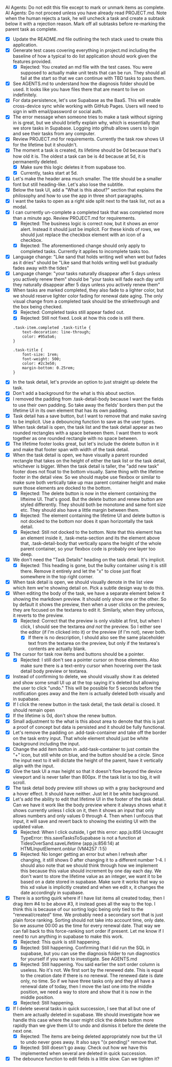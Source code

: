AI Agents: Do not edit this file except to mark or unmark items as complete.
AI Agents: Do not proceed unless you have already read PROJECT.md.
Note when the human rejects a task, he will uncheck a task and create a subtask below it with a rejection reason. Mark off all subtasks before re-marking the parent task as complete.

- [x] Update the README.md file outlining the tech stack used to create this application.
- [x] Generate test cases covering everything in project.md including the baseline of how a typical to do list application should work given the features provided.
    - [x] Rejected: You created an md file with the test cases. You were supposed to actually make unit tests that can be run. They should all fail at the start so that we can continue with TBD tasks to pass them.
- [x] See AGENTS.md to understand how the diagnosis folder should be used. It looks like you have files there that are meant to live on indefinitely.
- [x] For data persistence, let's use Supabase as the BaaS. This will enable cross-device sync while working with GitHub Pages. Users will need to sign in with email/password or social auth.
- [x] The error message when someone tries to make a task without signing in is great, but we should briefly explain why, which is essentially that we store tasks in Supabase. Logging into github allows users to login and see their tasks from any computer.
- [x] Review PROJECT.md for requirements. Currently the task row shows UI for the lifetime but it shouldn't.
- [x] The moment a task is created, its lifetime should be 0d because that's how old it is. The oldest a task can be is 4d because at 5d, it is permanently deleted.
    - [x] Make sure this logic deletes it from supabase too.
    - [x] Currently, tasks start at 5d.
- [x] Let's make the header area much smaller. The title should be a smaller font but still heading-like. Let's also lose the subtitle.
- [x] Below the task UI, add a "What is this about?" section that explains the philosophy and how to use the app in three short paragraphs.
- [x] I want the tasks to open as a right side split next to the task list, not as a modal.
- [x] I can currently un-complete a completed task that was completed more than a minute ago. Review PROJECT.md for requirements.
    - [x] Rejected: The business logic is correct now, but it shows an error alert. Instead it should just be implicit. For these kinds of rows, we should just replace the checkbox element with an icon of a checkbox.
    - [x] Rejected: The aforementioned change should only apply to completed tasks. Currently it applies to incomplete tasks too.
- [x] Language change: "Like sand that holds writing well when wet but fades as it dries" should be "Like sand that holds writing well but gradually fades away with the tides"
- [x] Language change: "your tasks naturally disappear after 5 days unless you actively renew them" should be "your tasks will fade each day until they naturally disappear after 5 days unless you actively renew them"
- [x] When tasks are marked completed, they also fade to a lighter color, but we should reserve lighter color fading for renewal date aging. The only visual change from a completed task should be the strikethrough and the box being checked.
    - [x] Rejected: Completed tasks still appear faded out.
    - [x] Rejected: Still not fixed. Look at how this code is still there.

    ```
    .task-item.completed .task-title {
        text-decoration: line-through;
        color: #95a5a6;
    }

    .task-title {
        font-size: 1rem;
        font-weight: 500;
        color: #2c3e50;
        margin-bottom: 0.25rem;
    }
    ```
- [x] In the task detail, let's provide an option to just straight up delete the task.
- [x] Don't add a background for the what is this about section.
- [x] I removed the padding from .task-detail-body because I want the fields to use their own padding. So take away the fields' borders then put the lifetime UI in its own element that has its own padding.
- [x] Task detail has a save button, but I want to remove that and make saving to be implicit. Use a debouncing function to save as the user types.
- [x] When task detail is open, the task list and the task detail appear as two rounded rectangles with a space between them. I want them to work together as one rounded rectangle with no space between.
- [x] The lifetime footer looks great, but let's include the delete button in it and make that footer span with width of the task detail.
- [x] When the task detail is open, we have visually a parent rounded rectangle that takes on the height of either the task list or the task detail, whichever is bigger. When the task detail is taller, the "add new task" footer does not float to the bottom visually. Same thing with the lifetime footer in the detail view. So we should maybe use flexbox or similar to make sure both vertically take up max parent container height and make sure those elements are docked to the bottom.
    - [x] Rejected: The delete button is now in the element containing the lifteime UI. That's good. But the delete button and renew button are styled differently. They should both be monotone and same font size etc. They should also have a little margin between them.
    - [x] Rejected: The element containing the lifetime UI and delete button is not docked to the bottom nor does it span horizontally the task detail.
    - [x] Rejected: Still not docked to the bottom. Note that this element has an element inside it, .task-meta-section and its the element above that, .task-detail-body that vertically spans the height of the whole parent container, so your flexbox code is probably one layer too deep.
- [x] We don't need the "Task Details" heading on the task detail. It's implicit.
    - [x] Rejected: This heading is gone, but the bulky container using it is still there. Remove it entirely and let the "x" to close just float somewhere in the top right corner.
- [x] When task detail is open, we should visually denote in the list view which item we're showing detail on. Pick a subtle design way to do this.
- [x] When editing the body of the task, we have a separate element below it showing the markdown preview. It should only show one or the other. So by default it shows the preview, then when a user clicks on the preview, they are focused on the textarea to edit it. Similarly, when they unfocus, it reverts to the preview.
    - [x] Rejected: Correct that the preview is only visible at first, but when I click, I should see the textarea *and not* the preview. So I either see the editor (if I'm clicked into it) or the preview (if I'm not), never both. 
      - [x] If there is no description, I should also see the same placeholder text from the textarea on the preview, but only if the textarea's contents are actually blank.
- [x] The cursor for task row items and buttons should be a pointer.
    - [x] Rejected: I still don't see a pointer cursor on those elements. Also make sure there is a text-entry cursor when hovering over the task detail body preview or textarea.
- [x] Instead of confirming to delete, we should visually show it as deleted and show some small UI up at the top saying it's deleted but allowing the user to click "undo." This will be possible for 5 seconds before the notification goes away and the item is actually deleted both visually and in supabase.
- [x] If I click the renew button in the task detail, the task detail is closed. It should remain open
- [x] If the lifetime is 0d, don't show the renew button.
- [x] Small adjustment to the what is this about area to denote that this is just a proof of concept but data is persisted and it should be fully functional.
- [x] Let's remove the padding on .add-task-container and take off the border on the task entry input. That whole element should just be white background including the input.
- [x] Change the add item button in .add-task-container to just contain the "+" icon, but still white on blue, and the button should be a circle. Since the input next to it will dictate the height of the parent, have it vertically align with the input.
- [x] Give the task UI a max height so that it doesn't flow beyond the device viewport and is never taller than 800px. If the task list is too big, it will scroll.
- [x] The task detail body preview still shows up with a gray background and a hover effect. It should have neither. Just let it be white background.
- [x] Let's add the ability to edit that lifetime UI in the footer of the task detail. Can we have it work like the body preview where it always shows what it shows currently unless I click on it, then it shows an input that only allows numbers and only values 0 through 4. Then when I unfocus that input, it will save and revert back to showing the existing UI with the updated value.
    - [x] Rejected: When I click outside, I get this error: app.js:856 Uncaught TypeError: this.saveTasksToSupabase is not a function at TidesOverSand.saveLifetime (app.js:856:14) at HTMLInputElement.onblur (VM4257 :1:5)
    - [x] Rejected: No longer getting an error but when I refresh after changing, it still shows 0 after changing it to a different number 1-4. I should also note that we should think through how we implement this because this value should increment by one day each day. We don't want to store the lifetime value as an integer, we want it to be based on a date stored in supabase. Make sure it works that way so this xd value is implicitly created and when we edit x, it changes the date accordingly in supabase.
- [x] There is a sorting quirk where if I have list items all created today, then I drag item #4 to be above #3, it instead goes all the way to the top. I think this is because of our sorting logic being only tied to the "renewal/created" time. We probably need a secondary sort that is just plain force ranking. Sorting should not take into account time, only date. So we assume 00:00 as the time for every renewal date. That way we can fall back to this force-ranking sort order if present. Let me know if I need to run anything in supabase to make this work.
    - [x] Rejected: This quirk is still happening.
    - [x] Rejected: Still happening. Confirming that I did run the SQL in supabase, but you can use the diagnosis folder to run diagnostics for yourself if you want to investigate. See AGENTS.md
    - [x] Rejected: Still happening. You said earlier the sort order column is useless. No it's not. We first sort by the renewed date. This is equal to the creation date if there is no renewal. The renewed date is date only, no time. So if we have three tasks only and they all have a renewal date of today, then I move the last one into the middle position, we need a way to store and show that it is now in the middle position.
    - [x] Rejected: Still happening.
- [x] If I delete several tasks in quick succession, I see that all but one of them are actually deleted in supabase. We should investigate how we handle this case where the user might click the delete button more rapidly than we give them UI to undo and dismiss it before the delete the next one.
    - [x] Rejected: The items are being deleted appropriately now but the UI to undo never goes away. It also says "(x pending)" remove that.
    - [x] Rejected: Still doesn't go away. Check out how we have this implemented when several are deleted in quick succession.
- [x] The debounce function to edit fields is a little slow. Can we tighten it?